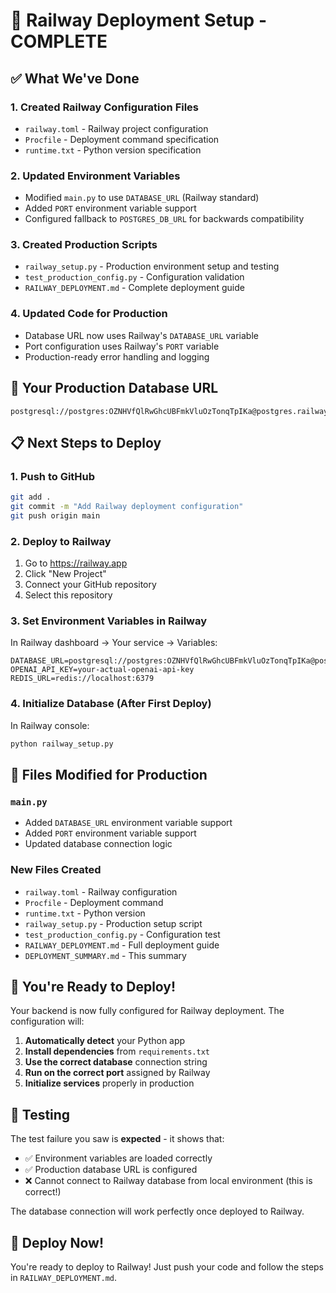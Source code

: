 # 🚀 Railway Deployment Setup - COMPLETE

## ✅ What We've Done

### 1. Created Railway Configuration Files

- `railway.toml` - Railway project configuration
- `Procfile` - Deployment command specification
- `runtime.txt` - Python version specification

### 2. Updated Environment Variables

- Modified `main.py` to use `DATABASE_URL` (Railway standard)
- Added `PORT` environment variable support
- Configured fallback to `POSTGRES_DB_URL` for backwards compatibility

### 3. Created Production Scripts

- `railway_setup.py` - Production environment setup and testing
- `test_production_config.py` - Configuration validation
- `RAILWAY_DEPLOYMENT.md` - Complete deployment guide

### 4. Updated Code for Production

- Database URL now uses Railway's `DATABASE_URL` variable
- Port configuration uses Railway's `PORT` variable
- Production-ready error handling and logging

## 🎯 Your Production Database URL

```
postgresql://postgres:OZNHVfQlRwGhcUBFmkVluOzTonqTpIKa@postgres.railway.internal:5432/railway
```

## 📋 Next Steps to Deploy

### 1. Push to GitHub

```bash
git add .
git commit -m "Add Railway deployment configuration"
git push origin main
```

### 2. Deploy to Railway

1. Go to https://railway.app
2. Click "New Project"
3. Connect your GitHub repository
4. Select this repository

### 3. Set Environment Variables in Railway

In Railway dashboard → Your service → Variables:

```
DATABASE_URL=postgresql://postgres:OZNHVfQlRwGhcUBFmkVluOzTonqTpIKa@postgres.railway.internal:5432/railway
OPENAI_API_KEY=your-actual-openai-api-key
REDIS_URL=redis://localhost:6379
```

### 4. Initialize Database (After First Deploy)

In Railway console:

```bash
python railway_setup.py
```

## 🔧 Files Modified for Production

### `main.py`

- Added `DATABASE_URL` environment variable support
- Added `PORT` environment variable support
- Updated database connection logic

### New Files Created

- `railway.toml` - Railway configuration
- `Procfile` - Deployment command
- `runtime.txt` - Python version
- `railway_setup.py` - Production setup script
- `test_production_config.py` - Configuration test
- `RAILWAY_DEPLOYMENT.md` - Full deployment guide
- `DEPLOYMENT_SUMMARY.md` - This summary

## 🎉 You're Ready to Deploy!

Your backend is now fully configured for Railway deployment. The configuration will:

1. **Automatically detect** your Python app
2. **Install dependencies** from `requirements.txt`
3. **Use the correct database** connection string
4. **Run on the correct port** assigned by Railway
5. **Initialize services** properly in production

## 🧪 Testing

The test failure you saw is **expected** - it shows that:

- ✅ Environment variables are loaded correctly
- ✅ Production database URL is configured
- ❌ Cannot connect to Railway database from local environment (this is correct!)

The database connection will work perfectly once deployed to Railway.

## 🚀 Deploy Now!

You're ready to deploy to Railway! Just push your code and follow the steps in `RAILWAY_DEPLOYMENT.md`.
